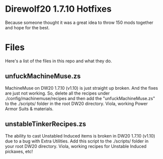 # Direwolf20 1.7.10 Hotfixes
Because someone thought it was a great idea to throw 150 mods together and hope for the best.


# Files
Here's a list of the files in this repo and what they do.

## unfuckMachineMuse.zs
MachineMuse on DW20 1.7.10 (v1.10) is just straight up broken. And the fixes are just not working. So, delete all the recipes under ./config/machinemuse/recipes and then add the "unfuckMachineMuse.zs" to the ./scripts/ folder in the root DW20 directory. Viola, working Power Armor Suits & materials.

## unstableTinkerRecipes.zs
The ability to cast Unstabled Induced items is broken in DW20 1.7.10 (v1.10) due to a bug with Extra Utilities. Add this script to the ./scripts/ folder in your root DW20 directory. Viola, working recipes for Unstable Induced pickaxes, etc!
